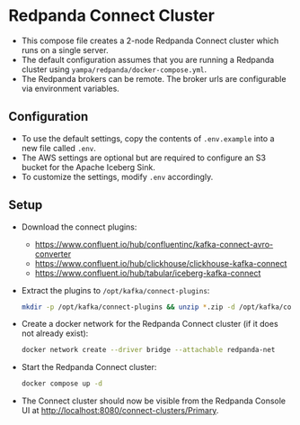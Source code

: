 # Redpanda Connect Cluster

- This compose file creates a 2-node Redpanda Connect cluster which runs on a single server.
- The default configuration assumes that you are running a Redpanda cluster using `yampa/redpanda/docker-compose.yml`.
- The Redpanda brokers can be remote. The broker urls are configurable via environment variables.

## Configuration

- To use the default settings, copy the contents of `.env.example` into a new file called `.env`.
- The AWS settings are optional but are required to configure an S3 bucket for the Apache Iceberg Sink.
- To customize the settings, modify `.env` accordingly.

## Setup

- Download the connect plugins:

  - https://www.confluent.io/hub/confluentinc/kafka-connect-avro-converter
  - https://www.confluent.io/hub/clickhouse/clickhouse-kafka-connect
  - https://www.confluent.io/hub/tabular/iceberg-kafka-connect

- Extract the plugins to `/opt/kafka/connect-plugins`:

  ```bash
  mkdir -p /opt/kafka/connect-plugins && unzip *.zip -d /opt/kafka/connect-plugins
  ```

- Create a docker network for the Redpanda Connect cluster (if it does not already exist):

  ```bash
  docker network create --driver bridge --attachable redpanda-net
  ```

- Start the Redpanda Connect cluster:

  ```bash
  docker compose up -d
  ```

- The Connect cluster should now be visible from the Redpanda Console UI at [http://localhost:8080/connect-clusters/Primary](http://localhost:8080/connect-clusters/Primary).
